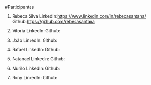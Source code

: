 #Participantes

1. Rebeca Silva
LinkedIn:https://www.linkedin.com/in/rebecasantana/
Github:https://github.com/rebecasantana

1. Vitoria
LinkedIn:
Github:

1. João
LinkedIn:
Github:

1. Rafael
LinkedIn:
Github:

1. Natanael
LinkedIn:
Github:

1. Murilo
LinkedIn:
Github:

1. Rony
LinkedIn:
Github:
